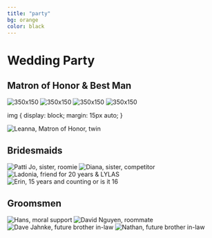 ```yaml
---
title: "party"
bg: orange
color: black
---
```


# Wedding Party



## Matron of Honor & Best Man


<div class="row">
  <div class="large-10 columns large-centered">
  	<div class="row">
	   <img src="http://placehold.it/350x150/" alt="350x150" />
	   <img src="http://placehold.it/350x150/" alt="350x150" />
	   <img src="http://placehold.it/350x150/" alt="350x150" />
	   <img src="http://placehold.it/350x150/" alt="350x150" />
  	</div>
  </div>
</div>


img
{
  display: block;
  margin: 15px auto;
}

<div class="row">
		<img class="small-3 small-centered columns" src="img/party/bridesmaids/leelee1.jpg" alt="Leanna, Matron of Honor, twin" title="Leanna, Matron of Honor, twin"/>
</div>


<!--
<div class="row">
<img class="row small column"  src="img/party/bridesmaids/leelee1.jpg" alt="Leanna, Matron of Honor, twin" title="Leanna, Matron of Honor, twin"/>
<img class="row small column"  src="img/party/groomsmen/ulrich.jpg" alt="Ulrich, best man" title="Ulrich, best man"/>
</div>
-->

## Bridesmaids
<div class="row">
<img class="row small column" src="img/party/bridesmaids/pattijo.jpg" alt="Patti Jo, sister, roomie" title="Patti Jo, sister, roomie" />
<img class="row small column" src="img/party/bridesmaids/diana1.jpg"  alt="Diana, sister, competitor" title="Diana, sister, competitor"/>
</div>
<div class="row">
<img class="row small column"   src="img/party/bridesmaids/ladonia1.jpg" alt="Ladonia, friend for 20 years & LYLAS" title="Ladonia, friend for 20 years & LYLAS" />
<img class="row small column"  src="img/party/bridesmaids/erin.jpg" alt="Erin, 15 years and counting or is it 16" title="Erin, 15 years and counting or is it 16" />
<!-- img class="row small column"  src="img/party/orange_color.jpg" -->
</div>



## Groomsmen
<div class="row">
<img class="row small column" src="img/party/groomsmen/hans.jpg" alt="Hans, moral support" title="Hans, long time friend" />
<img class="row small column" src="img/party/groomsmen/dave_nguyen1.jpg"  alt="David Nguyen, roommate" title="David Nguyen, roommate"/>
</div>
<div class="row">
<img class="row small column"   src="img/party/groomsmen/dave_jahnke.jpg" alt="Dave Jahnke, future brother in-law" title="Dave Jahnke, future brother in-law" />
<img class="row small column"  src="img/party/groomsmen/nathan2.jpg" alt="Nathan, future brother in-law" title="Nathan, future brother in-law" />
</div>
